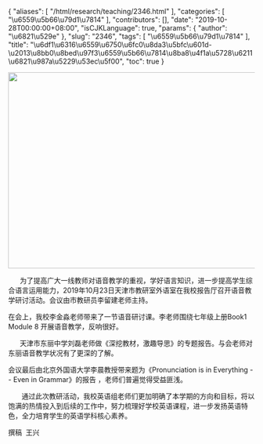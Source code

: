 {
    "aliases": [
        "/html/research/teaching/2346.html"
    ],
    "categories": [
        "\u6559\u5b66\u79d1\u7814"
    ],
    "contributors": [],
    "date": "2019-10-28T00:00:00+08:00",
    "isCJKLanguage": true,
    "params": {
        "author": "\u6821\u529e"
    },
    "slug": "2346",
    "tags": [
        "\u6559\u5b66\u79d1\u7814"
    ],
    "title": "\u6df1\u6316\u6559\u6750\u6fc0\u8da3\u5bfc\u601d-\u2013\u8bb0\u8bed\u97f3\u6559\u5b66\u7814\u8ba8\u4f1a\u5728\u6211\u6821\u987a\u5229\u53ec\u5f00",
    "toc": true
}


<img
    src="https://cdn.tfls.online/mirror/full/831e891663d5101e264eacd66234cfdecfc25c80.jpg"
    style="display:block;margin-left:auto;margin-right:auto;"
    decoding="async"
    fetchpriority="auto"
    loading="lazy"
    height="400"
    width="600"
/>




 




       为了提高广大一线教师对语音教学的重视，学好语言知识，进一步提高学生综合语言运用能力，2019年10月23日天津市教研室外语室在我校报告厅召开语音教学研讨活动。会议由市教研员李留建老师主持。




 在会上，我校李金淼老师带来了一节语音研讨课。李老师围绕七年级上册Book1 Module 8 开展语音教学，反响很好。




       天津市东丽中学刘磊老师做《深挖教材，激趣导思》的专题报告。与会老师对东丽语音教学状况有了更深的了解。




 会议最后由北京外国语大学李晨教授带来题为《Pronunciation is in Everything -- Even in Grammar》的报告 ，老师们普遍觉得受益匪浅。




        通过此次教研活动，我校英语组老师们更加明确了本学期的方向和目标，将以饱满的热情投入到后续的工作中，努力梳理好学校英语课程，进一步发扬英语特色，全力培育学生的英语学科核心素养。




 撰稿  王兴



  


  



